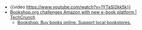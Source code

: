 - {{video https://www.youtube.com/watch?v=1YTaSI2kk5k}}
- [Bookshop.org challenges Amazon with new e-book platform | TechCrunch](https://techcrunch.com/2025/01/28/bookshop-org-challenges-amazon-with-new-e-book-platform/)
	- [Bookshop: Buy books online. Support local bookstores.](https://bookshop.org/)